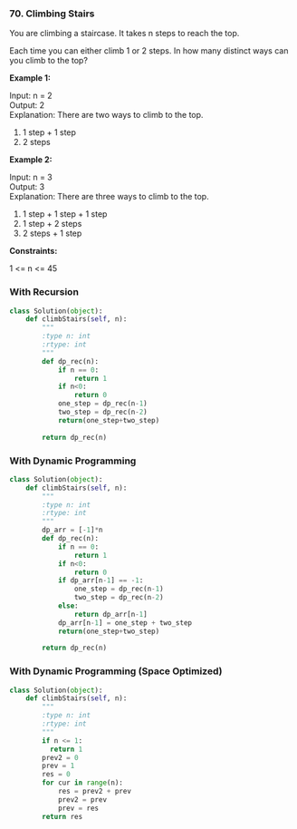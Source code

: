 ### 70. Climbing Stairs

You are climbing a staircase. It takes n steps to reach the top.

Each time you can either climb 1 or 2 steps. In how many distinct ways can you climb to the top?

**Example 1:**

Input: n = 2  
Output: 2   
Explanation: There are two ways to climb to the top.
1. 1 step + 1 step
2. 2 steps

**Example 2:**

Input: n = 3  
Output: 3  
Explanation: There are three ways to climb to the top.  
1. 1 step + 1 step + 1 step
2. 1 step + 2 steps
3. 2 steps + 1 step
 

**Constraints:**

1 <= n <= 45 

### With Recursion

```python
class Solution(object):
    def climbStairs(self, n):
        """
        :type n: int
        :rtype: int
        """
        def dp_rec(n):
            if n == 0:
                return 1
            if n<0:
                return 0
            one_step = dp_rec(n-1)
            two_step = dp_rec(n-2)
            return(one_step+two_step)
        
        return dp_rec(n)
```

### With Dynamic Programming

```python
class Solution(object):
    def climbStairs(self, n):
        """
        :type n: int
        :rtype: int
        """
        dp_arr = [-1]*n
        def dp_rec(n):
            if n == 0:
                return 1
            if n<0:
                return 0
            if dp_arr[n-1] == -1:
                one_step = dp_rec(n-1)
                two_step = dp_rec(n-2)
            else:
                return dp_arr[n-1]
            dp_arr[n-1] = one_step + two_step
            return(one_step+two_step)
        
        return dp_rec(n)
```

### With Dynamic Programming (Space Optimized)

```python
class Solution(object):
    def climbStairs(self, n):
        """
        :type n: int
        :rtype: int
        """
        if n <= 1:
          return 1  
        prev2 = 0
        prev = 1
        res = 0
        for cur in range(n):
            res = prev2 + prev
            prev2 = prev
            prev = res
        return res
```